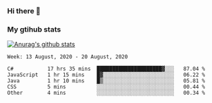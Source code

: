 ### Hi there 👋

### My gtihub stats

[![Anurag's github stats](https://github-readme-stats.vercel.app/api?username=gaozhidong)](https://github.com/gaozhidong/github-readme-stats)

<!--START_SECTION:waka-->
```text
Week: 13 August, 2020 - 20 August, 2020

C#           17 hrs 35 mins  █████████████████████▓░░░   87.04 % 
JavaScript   1 hr 15 mins    █▓░░░░░░░░░░░░░░░░░░░░░░░   06.22 % 
Java         1 hr 10 mins    █▒░░░░░░░░░░░░░░░░░░░░░░░   05.81 % 
CSS          5 mins          ░░░░░░░░░░░░░░░░░░░░░░░░░   00.44 % 
Other        4 mins          ░░░░░░░░░░░░░░░░░░░░░░░░░   00.34 % 
```
<!--END_SECTION:waka-->